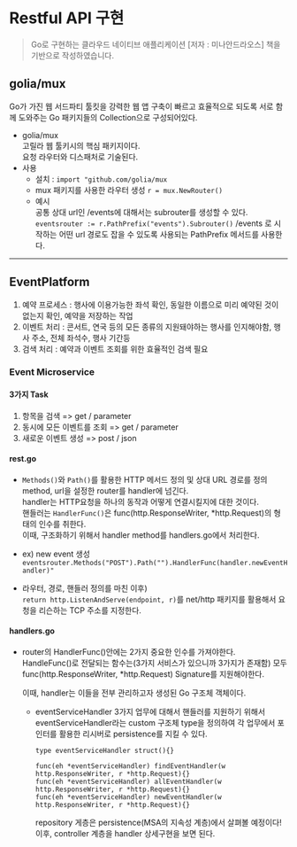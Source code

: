 # Restful API 구현

> Go로 구현하는 클라우드 네이티브 애플리케이션 [저자 : 미나안드라오스] 책을 기반으로 작성하였습니다.

## golia/mux

Go가 가진 웹 서드파티 툴킷을 강력한 웹 앱 구축이 빠르고 효율적으로 되도록 서로 함께 도와주는 Go 패키지들의 Collection으로 구성되어있다.<br>

- golia/mux<br>
    고릴라 웹 툴키시의 핵심 패키지이다.<br>
    요청 라우터와 디스패처로 기술된다.<br>
- 사용<br>
  - 설치 : ``import "github.com/golia/mux``
  - mux 패키지를 사용한 라우터 생성
    ``r = mux.NewRouter()``<br>
  - 예시<br>
    공통 상대 url인 /events에 대해서는 subrouter를 생성할 수 있다.<br>
    ``eventsrouter := r.PathPrefix("events").Subrouter()``
    /events 로 시작하는 어떤 url 경로도 잡을 수 있도록 사용되는 PathPrefix 메서드를 사용한다.<br>

----


## EventPlatform

1. 예약 프로세스 : 행사에 이용가능한 좌석 확인, 동일한 이름으로 미리 예약된 것이 없는지 확인, 예약을 저장하는 작업<br>
2. 이벤트 처리 : 콘서트, 연국 등의 모든 종류의 지원돼야하는 행사를 인지해야함, 행사 주소, 전체 좌석수, 행사 기간등<br>
3. 검색 처리 : 예약과 이벤트 조회를 위한 효율적인 검색 필요<br>

### Event Microservice

#### 3가지 Task
1. 항목을 검색 => get / parameter
2. 동시에 모든 이벤트를 조회 => get / parameter
3. 새로운 이벤트 생성 => post / json

#### rest.go
- `Methods()`와 `Path()`를 활용한 HTTP 메서드 정의 및 상대 URL 경로를 정의<br>
method, url을 설정한 router를 handler에 넘긴다.<br>
handler는 HTTP요청을 하나의 동작과 어떻게 연결시킬지에 대한 것이다.<br>
핸들러는 `HandlerFunc()`은 func(http.ResponseWriter, *http.Request)의 형태의 인수를 취한다.<br>
이때, 구조화하기 위해서 handler method를 handlers.go에서 처리한다.<br>

- ex) new event 생성
    ``eventsrouter.Methods("POST").Path("").HandlerFunc(handler.newEventHandler)"``

- 라우터, 경로, 핸들러 정의를 마친 이후)<br>
`return http.ListenAndServe(endpoint, r)`를 net/http 패키지를 활용해서 요청을 리슨하는 TCP 주소를 지정한다.<br>

#### handlers.go

- router의 HandlerFunc()안에는 2가지 중요한 인수를 가져야한다.<br>
  HandleFunc()로 전달되는 함수는(3가지 서비스가 있으니까 3가지가 존재함) 모두 func(http.ResponseWriter, *http.Request) Signature를 지원해야한다.<br>

    이때, handler는 이들을 전부 관리하고자 생성된 Go 구조체 객체이다.<br>

  - eventServiceHandler
      3가지 업무에 대해서 핸들러를 지원하기 위해서 eventServiceHandler라는 custom 구조체 type을 정의하여 각 업무에서 포인터를 활용한 리시버로 persistence를 지킬 수 있다.<br>

      ```
      type eventServiceHandler struct(){}
  
      func(eh *eventServiceHandler) findEventHandler(w http.ResponseWriter, r *http.Request){}
      func(eh *eventServiceHandler) allEventHandler(w http.ResponseWriter, r *http.Request){}
      func(eh *eventServiceHandler) newEventHandler(w http.ResponseWriter, r *http.Request){}
  
     ```
    
    repository 게층은 persistence(MSA의 지속성 계층)에서 살펴볼 예정이다!<br>
    이후, controller 계층을 handler 상세구현을 보면 된다.<br>
  